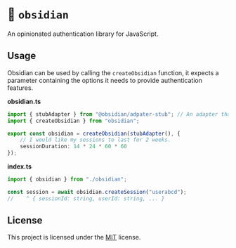 # 👮 `obsidian`

An opinionated authentication library for JavaScript.

## Usage

Obsidian can be used by calling the `createObsidian` function, it expects a parameter containing the options it needs
to provide authentication features.

**obsidian.ts**
```ts
import { stubAdapter } from "@obsidian/adpater-stub"; // An adapter that does nothing.
import { createObsidian } from "obsidian";

export const obsidian = createObsidian(stubAdapter(), {
    // I would like my sessions to last for 2 weeks.
    sessionDuration: 14 * 24 * 60 * 60
});
```

**index.ts**
```ts
import { obsidian } from "./obsidian";

const session = await obsidian.createSession("userabcd");
//    ^ { sessionId: string, userId: string, ... }
```

## License

This project is licensed under the [MIT](https://choosealicense.com/licenses/mit/) license.